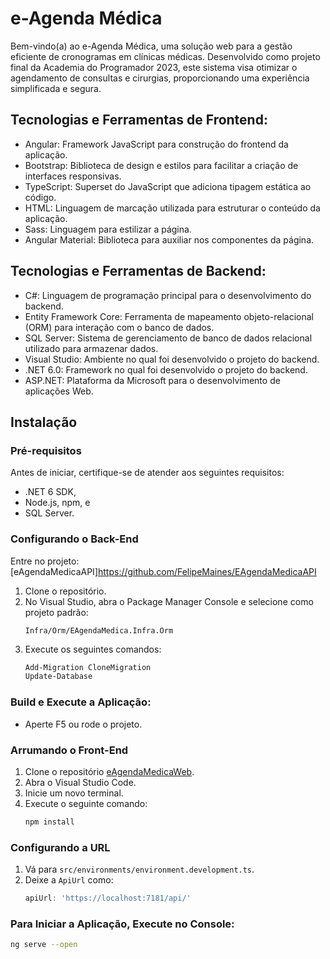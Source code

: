 # e-Agenda Médica

Bem-vindo(a) ao e-Agenda Médica, uma solução web para a gestão eficiente de cronogramas em clínicas médicas. Desenvolvido como projeto final da Academia do Programador 2023, este sistema visa otimizar o agendamento de consultas e cirurgias, proporcionando uma experiência simplificada e segura.

## Tecnologias e Ferramentas de Frontend:

- Angular: Framework JavaScript para construção do frontend da aplicação.
- Bootstrap: Biblioteca de design e estilos para facilitar a criação de interfaces responsivas.
- TypeScript: Superset do JavaScript que adiciona tipagem estática ao código.
- HTML: Linguagem de marcação utilizada para estruturar o conteúdo da aplicação.
- Sass: Linguagem para estilizar a página.
- Angular Material: Biblioteca para auxiliar nos componentes da página.

## Tecnologias e Ferramentas de Backend:

- C#: Linguagem de programação principal para o desenvolvimento do backend.
- Entity Framework Core: Ferramenta de mapeamento objeto-relacional (ORM) para interação com o banco de dados.
- SQL Server: Sistema de gerenciamento de banco de dados relacional utilizado para armazenar dados.
- Visual Studio: Ambiente no qual foi desenvolvido o projeto do backend.
- .NET 6.0: Framework no qual foi desenvolvido o projeto do backend.
- ASP.NET: Plataforma da Microsoft para o desenvolvimento de aplicações Web.

## Instalação

### Pré-requisitos
Antes de iniciar, certifique-se de atender aos seguintes requisitos:
- .NET 6 SDK,
- Node.js, npm, e
- SQL Server.

### Configurando o Back-End

Entre no projeto: [eAgendaMedicaAPI]https://github.com/FelipeMaines/EAgendaMedicaAPI

1. Clone o repositório.
2. No Visual Studio, abra o Package Manager Console e selecione como projeto padrão:
    ```
    Infra/Orm/EAgendaMedica.Infra.Orm
    ```
3. Execute os seguintes comandos:
    ```powershell
    Add-Migration CloneMigration
    Update-Database
    ```

### Build e Execute a Aplicação:

- Aperte F5 ou rode o projeto.

### Arrumando o Front-End

1. Clone o repositório [eAgendaMedicaWeb](https://github.com/FelipeMaines/eAgendaMedicaWeb).
2. Abra o Visual Studio Code.
3. Inicie um novo terminal.
4. Execute o seguinte comando:
    ```bash
    npm install
    ```

### Configurando a URL

1. Vá para `src/environments/environment.development.ts`.
2. Deixe a `ApiUrl` como:
    ```typescript
    apiUrl: 'https://localhost:7181/api/'
    ```

### Para Iniciar a Aplicação, Execute no Console:

```bash
ng serve --open
